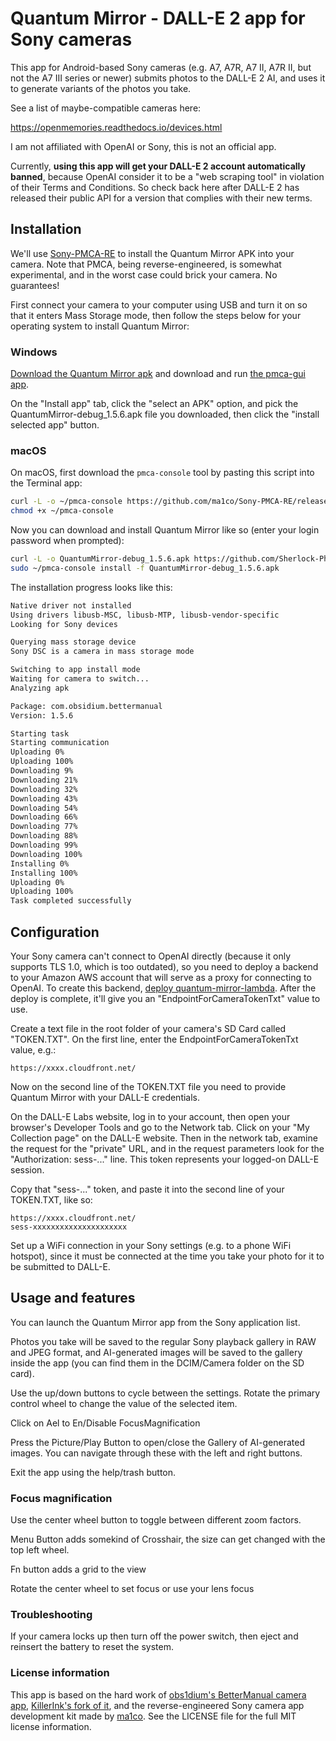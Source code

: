 # Quantum Mirror - DALL-E 2 app for Sony cameras 

This app for Android-based Sony cameras (e.g. A7, A7R, A7 II, A7R II, but not the A7 III series or newer) submits
photos to the DALL-E 2 AI, and uses it to generate variants of the photos you take.

See a list of maybe-compatible cameras here:

https://openmemories.readthedocs.io/devices.html

I am not affiliated with OpenAI or Sony, this is not an official app.

Currently, **using this app will get your DALL-E 2 account automatically banned**, because OpenAI consider it to be a
"web scraping tool" in violation of their Terms and Conditions. So check back here after DALL-E 2 has released their
public API for a version that complies with their new terms.

## Installation ##

We'll use [Sony-PMCA-RE](https://github.com/ma1co/Sony-PMCA-RE) to install the Quantum Mirror APK into your camera. Note
that PMCA, being reverse-engineered, is somewhat experimental, and in the worst case could brick your camera. No
guarantees!

First connect your camera to your computer using USB and turn it on so that it enters Mass Storage mode, then follow
the steps below for your operating system to install Quantum Mirror:

### Windows

[Download the Quantum Mirror apk](https://github.com/Sherlock-Photography/QuantumMirror/releases/download/1.5.6/QuantumMirror-debug_1.5.6.apk)
and download and run [the pmca-gui app](https://github.com/ma1co/Sony-PMCA-RE/releases/download/v0.18/pmca-gui-v0.18-win.exe).

On the "Install app" tab, click the "select an APK" option, and pick the QuantumMirror-debug_1.5.6.apk file you downloaded,
then click the "install selected app" button.

### macOS

On macOS, first download the `pmca-console` tool by pasting this script into the Terminal app:

```bash
curl -L -o ~/pmca-console https://github.com/ma1co/Sony-PMCA-RE/releases/download/v0.18/pmca-console-v0.18-osx
chmod +x ~/pmca-console
```

Now you can download and install Quantum Mirror like so (enter your login password when prompted):

```bash
curl -L -o QuantumMirror-debug_1.5.6.apk https://github.com/Sherlock-Photography/QuantumMirror/releases/download/1.5.6/QuantumMirror-debug_1.5.6.apk
sudo ~/pmca-console install -f QuantumMirror-debug_1.5.6.apk
```

The installation progress looks like this:

```bash
Native driver not installed
Using drivers libusb-MSC, libusb-MTP, libusb-vendor-specific
Looking for Sony devices

Querying mass storage device
Sony DSC is a camera in mass storage mode

Switching to app install mode
Waiting for camera to switch...
Analyzing apk

Package: com.obsidium.bettermanual
Version: 1.5.6

Starting task
Starting communication
Uploading 0%
Uploading 100%
Downloading 9%
Downloading 21%
Downloading 32%
Downloading 43%
Downloading 54%
Downloading 66%
Downloading 77%
Downloading 88%
Downloading 99%
Downloading 100%
Installing 0%
Installing 100%
Uploading 0%
Uploading 100%
Task completed successfully
```

## Configuration

Your Sony camera can't connect to OpenAI directly (because it only supports TLS 1.0, which is too outdated), so you need
to deploy a backend to your Amazon AWS account that will serve as a proxy for connecting to OpenAI. To create this backend,
[deploy quantum-mirror-lambda](https://github.com/Sherlock-Photography/quantum-mirror-lambda). After the deploy is
complete, it'll give you an "EndpointForCameraTokenTxt" value to use.

Create a text file in the root folder of your camera's SD Card called "TOKEN.TXT". On the first line, enter the
EndpointForCameraTokenTxt value, e.g.:

    https://xxxx.cloudfront.net/

Now on the second line of the TOKEN.TXT file you need to provide Quantum Mirror with your DALL-E credentials.

On the DALL-E Labs website, log in to your account, then open your browser's Developer Tools and go to the Network tab.
Click on your "My Collection page" on the DALL-E website. Then in the network tab, examine the request for the "private" URL,
and in the request parameters look for the "Authorization: sess-..." line. This token represents your logged-on
DALL-E session.

Copy that "sess-..." token, and paste it into the second line of your TOKEN.TXT, like so:

    https://xxxx.cloudfront.net/
    sess-xxxxxxxxxxxxxxxxxxxxx

Set up a WiFi connection in your Sony settings (e.g. to a phone WiFi hotspot), since it must be connected at the time
you take your photo for it to be submitted to DALL-E.

## Usage and features ##

You can launch the Quantum Mirror app from the Sony application list.

Photos you take will be saved to the regular Sony playback gallery in RAW and JPEG format, and AI-generated images will 
be saved to the gallery inside the app (you can find them in the DCIM/Camera folder on the SD card).

Use the up/down buttons to cycle between the settings. Rotate the primary control wheel to change the value of the 
selected item.
 
Click on Ael to En/Disable FocusMagnification

Press the Picture/Play Button to open/close the Gallery of AI-generated images. You can navigate through these with the
left and right buttons.

Exit the app using the help/trash button.

### Focus magnification ###

Use the center wheel button to toggle between different zoom factors.

Menu Button adds somekind of Crosshair, the size can get changed with the top left wheel.

Fn button adds a grid to the view

Rotate the center wheel to set focus or use your lens focus

### Troubleshooting ###

If your camera locks up then turn off the power switch, then eject and reinsert the battery to reset the system.

### License information ###

This app is based on the hard work of [obs1dium's BetterManual camera app](https://github.com/obs1dium/BetterManual),
[KillerInk's fork of it](https://github.com/KillerInk/BetterManual), and the reverse-engineered Sony camera app
development kit made by [ma1co](https://github.com/ma1co). See the LICENSE file for the full MIT license information.